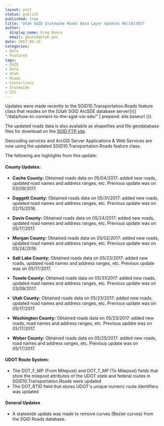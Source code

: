 ```yaml
---
layout: post
status: publish
published: true
title: 'Utah SGID Statewide Roads Data Layer Updates 06/19/2017'
author:
  display_name: Greg Bunce
  email: gbunce@utah.gov
date: 2017-06-19
categories:
- Data
- Featured
tags:
- SGID
- Data
- Utah
- Roads
- Centerlines
- Statewide
- GIS
---
```


Updates were made recently to the SGID10.Transportation.Roads feature class that resides on the [Utah SGID ArcSDE database server]({{ "/data/how-to-connect-to-the-sgid-via-sde/" | prepend: site.baseurl }}).

The updated roads data is also available as shapefiles and file geodatabase files for download on the [SGID FTP site](ftp://ftp.agrc.utah.gov/UtahSGID_Vector/UTM12_NAD83/TRANSPORTATION/PackagedData/_Statewide/UtahRoadAndHighwaySystem/).

Geocoding services and ArcGIS Server Applications & Web Services are now using the updated SGID10.Transportation.Roads feature class.

The following are highlights from this update:

#### County Updates:

- **Cache County:** Obtained roads data on 05/04/2017: added new roads, updated road names and address ranges, etc. Previous update was on 03/09/2017.

- **Daggett County:** Obtained roads data on 05/31/2017: added new roads, updated road names and address ranges, etc. Previous update was on 02/15/2016.

- **Davis County:** Obtained roads data on 05/24/2017: added new roads, updated road names and address ranges, etc. Previous update was on 05/17/2017.

- **Morgan County:** Obtained roads data on 05/02/2017: added new roads, updated road names and address ranges, etc. Previous update was on 05/24/2016.

- **Salt Lake County:** Obtained roads data on 05/23/2017: added new roads, updated road names and address ranges, etc. Previous update was on 05/17/2017.

- **Tooele County:** Obtained roads data on 05/31/2017: added new roads, updated road names and address ranges, etc. Previous update was on 03/09/2017.

- **Utah County:** Obtained roads data on 05/23/2017: added new roads, updated road names and address ranges, etc. Previous update was on 05/17/2017.

- **Washington County:** Obtained roads data on 05/23/2017: added new roads, road names and address ranges, etc. Previous update was on 05/17/2017.

- **Weber County:** Obtained roads data on 05/25/2017: added new roads, road names and address ranges, etc. Previous update was on 05/17/2017.

#### UDOT Route System:

- The DOT_F_MP (From Milepost) and DOT_T_MP (To Milepost) fields that store the milepost attributes of the UDOT state and federal routes in SGID10.Transportation.Roads were updated
- The DOT_RTID field that stores UDOT's unique numeric route identifiers was updated

#### General Updates

- A statewide update was made to remove curves (Bezier curves) from the SGID Roads database.
